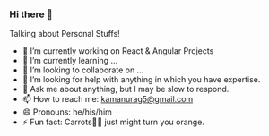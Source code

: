### Hi there 👋

Talking about Personal Stuffs!

- 🔭 I’m currently working on React & Angular Projects
- 🌱 I’m currently learning ...
- 👯 I’m looking to collaborate on ...
- 🤔 I’m looking for help with anything in which you have expertise.
- 💬 Ask me about anything, but I may be slow to respond.
- 📫 How to reach me: kamanurag5@gmail.com
- 😄 Pronouns: he/his/him
- ⚡ Fun fact: Carrots🥕🥕 just might turn you orange.


